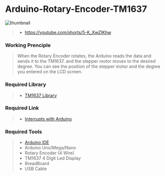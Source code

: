# Arduino-Rotary-Encoder-TM1637

<img src="//live.staticflickr.com/65535/52868520092_2f5b89183b_b.jpg" alt="thumbnail" class="center">

> - https://youtube.com/shorts/5-K_XwZIKhw <br/>

### Working Prenciple
>When the Rotary Encoder rotates, the Arduino reads the data and sends it to the TM1637. and the stepper motor moves to the desired degree. You can see the position of the stepper motor and the degree you entered on the LCD screen. <br/>

### Required Library
> - [TM1637 Library](https://github.com/avishorp/TM1637) <br/>

### Required Link
> - [Interrupts with Arduino](https://www.arduino.cc/reference/en/language/functions/interrupts/interrupts/) <br/>

### Required Tools
> - [Arduino IDE](https://www.arduino.cc/en/software) <br/>
> - Arduino Uno/Mega/Nano <br/> 
> - Rotary Encoder (4 Wire) <br/>
> - TM1637 4 Digit Led Display <br/> 
> - BreadBoard <br/> 
> - USB Cable <br/>

